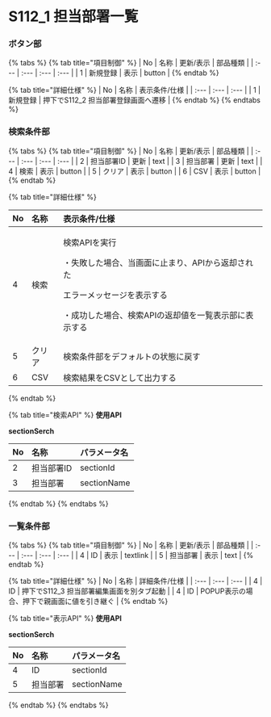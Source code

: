 # S112\_1 担当部署一覧

### ボタン部

{% tabs %}
{% tab title="項目制御" %}
| No | 名称 | 更新/表示 | 部品種類 |
| :--- | :--- | :--- | :--- |
| 1 | 新規登録 | 表示 | button |
{% endtab %}

{% tab title="詳細仕様" %}
| No | 名称 | 表示条件/仕様 |
| :--- | :--- | :--- |
| 1 | 新規登録 | 押下でS112\_2 担当部署登録画面へ遷移 |
{% endtab %}
{% endtabs %}

### 検索条件部

{% tabs %}
{% tab title="項目制御" %}
| No | 名称 | 更新/表示 | 部品種類 |
| :--- | :--- | :--- | :--- |
| 2 | 担当部署ID | 更新 | text |
| 3 | 担当部署 | 更新 | text |
| 4 | 検索 | 表示 | button |
| 5 | クリア | 表示 | button |
| 6 | CSV | 表示 | button |
{% endtab %}

{% tab title="詳細仕様" %}
<table>
  <thead>
    <tr>
      <th style="text-align:left">No</th>
      <th style="text-align:left">名称</th>
      <th style="text-align:left">表示条件/仕様</th>
    </tr>
  </thead>
  <tbody>
    <tr>
      <td style="text-align:left">4</td>
      <td style="text-align:left">検索</td>
      <td style="text-align:left">
        <p>検索APIを実行</p>
        <p>・失敗した場合、当画面に止まり、APIから返却された</p>
        <p>エラーメッセージを表示する</p>
        <p>・成功した場合、検索APIの返却値を一覧表示部に表示する</p>
      </td>
    </tr>
    <tr>
      <td style="text-align:left">5</td>
      <td style="text-align:left">クリア</td>
      <td style="text-align:left">検索条件部をデフォルトの状態に戻す</td>
    </tr>
    <tr>
      <td style="text-align:left">6</td>
      <td style="text-align:left">CSV</td>
      <td style="text-align:left">検索結果をCSVとして出力する</td>
    </tr>
  </tbody>
</table>
{% endtab %}

{% tab title="検索API" %}
**使用API**

**sectionSerch**

| **No** | 名称 | パラメータ名 |
| :--- | :--- | :--- |
| 2 | 担当部署ID | sectionId |
| 3 | 担当部署 | sectionName |
{% endtab %}
{% endtabs %}

### 一覧条件部

{% tabs %}
{% tab title="項目制御" %}
| No | 名称 | 更新/表示 | 部品種類 |
| :--- | :--- | :--- | :--- |
| 4 | ID | 表示 | textlink |
| 5 | 担当部署 | 表示 | text |
{% endtab %}

{% tab title="詳細仕様" %}
| No | 名称 | 詳細条件/仕様 |
| :--- | :--- | :--- |
| 4 | ID | 押下でS112\_3 担当部署編集画面を別タブ起動 |
| 4 | ID | POPUP表示の場合、押下で親画面に値を引き継ぐ |
{% endtab %}

{% tab title="表示API" %}
**使用API**

**sectionSerch**

| No | 名称 | パラメータ名 |
| :--- | :--- | :--- |
| 4 | ID | sectionId |
| 5 | 担当部署 | sectionName |
{% endtab %}
{% endtabs %}


